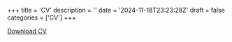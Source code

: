 +++
title = 'CV'
description = ''
date = '2024-11-18T23:23:28Z'
draft = false
categories = ['CV'] 
+++

[Download CV](https://github.com/221934420a/221934420a.github.io/blob/master/assets/CV%20ja/Joeffrey_Wong.pdf)